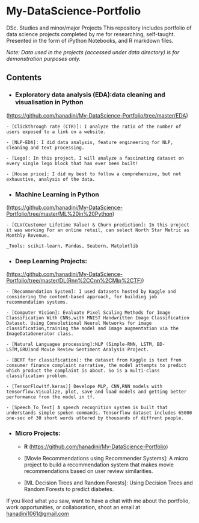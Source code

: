 # My-DataScience-Portfolio
DSc. Studies and minor/major Projects 
This repository includes portfolio of data science projects completed by me for researching, self-taught. Presented in the form of iPython Notebooks, and R markdown files.


_Note: Data used in the projects (accessed under data directory) is for demonstration purposes only._

## Contents
- ### Exploratory data analysis (EDA):data cleaning and visualisation in Python
(https://github.com/hanadini/My-DataScience-Portfolio/tree/master/EDA)

	- [Clickthrough rate (CTR)]: I analyze the ratio of the number of users exposed to a link on a website.
	
	- [NLP-EDA]: I did data analysis, feature engineering for NLP, cleaning and text processing.
        
	- [Lego]: In this project, I will analyze a fascinating dataset on every single lego block that has ever been built!
	
	- [House price]: I did my best to follow a comprehensive, but not exhaustive, analysis of the data.

- ### Machine Learning in Python 

(https://github.com/hanadini/My-DataScience-Portfolio/tree/master/ML%20in%20Python)

	- [CLV(Customer Lifetime Value) & Churn prediction]: In this project it was working For an online retail, can select North Star Metric as Monthly Revenue.
	
	_Tools: scikit-learn, Pandas, Seaborn, Matplotlib 

- ### Deep Learning Projects: 

(https://github.com/hanadini/My-DataScience-Portfolio/tree/master/DL(Rnn%2CCnn%2CMlp%2CTF))

	- [Recommendation System]: I used datasets hosted by Kaggle and considering the content-based approach, for building job recommendation systems.

	- [Computer Vision]: Evaluate Pixel Scaling Methods for Image Classification With CNNs,with MNIST Handwritten Image Classification Dataset. Using Convolutional Neural Networks for image classification,training the model and image augmentation via the ImageDataGenerator class.
	
	- [Natural Languagee processing]:NLP (Simple-RNN, LSTM, BD-LSTM,GRU)and Movie Review Sentiment Analysis Project.
	
	- [BERT for classification]: the dataset from Kaggle is text from consumer finance complaint narrative, the model attempts to predict which product the complaint is about. So is a multi-class classification problem.

	- [TensorFlow(tf.keras)] Develope MLP, CNN,RNN models with tensorflow.Visualize, plot, save and load models and getting better performance from the model in tf.
	
	- [Speech_To_Text] A speech recognition system is built that understands simple spoken commands. Tensorflow dataset includes 65000 one-sec of 30 short words uttered by thousands of diffrent people.
	
- ### Micro Projects: 
	- __R__ 
(https://github.com/hanadini/My-DataScience-Portfolio)

	- [Movie Recommendations using Recommender Systems]: A micro project to build a recommendation system that makes movie recommendations based on user review similarities.
		
	- [ML Decision Trees and Random Forests]: Using Decision Trees and Random Forests to predict diabetes.

If you liked what you saw, want to have a chat with me about the portfolio, work opportunities, or collaboration, shoot an email at 
hanadini1061@gmail.com
